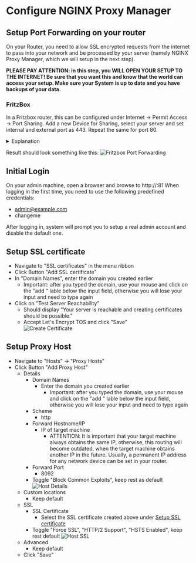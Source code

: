 # Configure NGINX Proxy Manager
## Setup Port Forwarding on your router
On your Router, you need to allow SSL encrypted requests from the internet to pass into your network and be processed by your server (namely NGINX Proxy Manager, which we will setup in the next step). 

**PLEASE PAY ATTENTION: in this step, you WILL OPEN YOUR SETUP TO THE INTERNET! Be sure that you want this and know that the world can access your setup.
Make sure your System is up to date and you have backups of your data.**

### FritzBox
In a Fritzbox router, this can be configured under Internet -> Permit Access -> Port Sharing.
Add a new Device for Sharing, select your server and set internal and external port as 443. Repeat the same for port 80.  
<details>
<summary>Explanation</summary>
We intend to only use https (443) but for requesting a Let's Encrypt certificate, the NGINX Proxy Manager needs to be reachable via port 80, as we don't have an SSL certificate at that point. For more info see this [Let's Encrypt Blogpost](https://letsencrypt.org/docs/allow-port-80/).
</details>  


Result should look something like this:
![Fritzbox Port Forwarding](../images/fritzbox_port_forwarding.png)

## Initial Login
On your admin machine, open a browser and browse to http://<target machine IP>:81 
When logging in the first time, you need to use the following predefined credentials:
- admin@example.com
- changeme

After logging in, system will prompt you to setup a real admin account and disable the default one.

## Setup SSL certificate
- Navigate to "SSL certificates" in the menu ribbon
- Click Button "Add SSL certificate"
- In "Domain Names", enter the domain you created earlier
    - Important: after you typed the domain, use your mouse and click on the "add <domain>" lable below the input field, otherwise you will lose your input and need to type again
- Click on "Test Server Reachability"
    - Should display "Your server is reachable and creating certificates should be possible."
    - Accept Let's Encrypt TOS and click "Save"  
        ![Create Certificate](../images/NPM_cert.png)

## Setup Proxy Host
- Navigate to "Hosts" -> "Proxy Hosts"
- Click Button "Add Proxy Host"
    - Details
        - Domain Names
            - Enter the domain you created earlier
                - Important: after you typed the domain, use your mouse and click on the "add <domain>" lable below the input field, otherwise you will lose your input and need to type again
        - Scheme
            - http
        - Forward Hostname/IP
            - IP of target machine
                - ATTENTION: It is important that your target machine always obtains the same IP, otherwise, this routing will become outdated, when the target machine obtains another IP in the future. Usually, a permanent IP address for any network device can be set in your router. 
        - Forward Port
            - 8092
        - Toggle "Block Common Exploits", keep rest as default
        ![Host Details](../images/NPM_Host_Details.png)
    - Custom locations
        - Keep default
    - SSL
        - SSL Certificate
            - Select the SSL certificate created above under [Setup SSL certificate](#setup-ssl-certificate)
        - Toggle "Force SSL", "HTTP/2 Support", "HSTS Enabled", keep rest default
        ![Host SSL](NPM_Host_SSL.png)
    - Advanced
        - Keep default
    - Click "Save"
